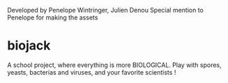 Developed by Penelope Wintringer, Julien Denou
Special mention to Penelope for making the assets
# biojack
A school project, where everything is more BIOLOGICAL.
Play with spores, yeasts, bacterias and viruses, and your favorite scientists !


